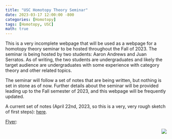 ```yaml
---
title: "USC Homotopy Theory Seminar"
date: 2023-03-17 12:00:00 -800
categories: [Homotopy]
tags: [Homotopy, USC]
math: true
---
```


This is a very incomplete webpage that will be used as a webpage for a homotopy theory seminar to be hosted throughout the Fall of 2023. The seminar is being hosted by two students: Aaron Andrews and Juan Serratos. As of writing, the two students are undergraduates and likely the target audience are undergraduates with some experience with category theory and other related topics. 

The seminar will follow a set of notes that are being written, but nothing is set in stone as of now. Further details about the seminar will be provided leading up to the Fall semester of 2023, and this webpage will be frequently updated.


A current set of notes (April 22nd, 2023, so this is a very, very rough sketch of first steps): <a href="https://notsatos.github.io/files/homotopy_seminar.pdf">here</a>.


<a href="https://notsatos.github.io/files/ht_seminar_flyer.pdf">Flyer</a>: 

<img style="float: right;" src="https://notsatos.github.io/files/flyer_image.png">
